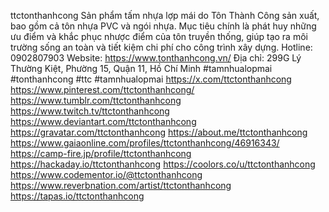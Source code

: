 ttctonthanhcong
Sản phẩm tấm nhựa lợp mái do Tôn Thành Công sản xuất, bao gồm cả tôn nhựa PVC và ngói nhựa. Mục tiêu chính là phát huy những ưu điểm và khắc phục nhược điểm của tôn truyền thống, giúp tạo ra môi trường sống an toàn và tiết kiệm chi phí cho công trình xây dựng.
Hotline: 0902807903
Website: https://www.tonthanhcong.vn/
Địa chỉ: 299G Lý Thường Kiệt, Phường 15, Quận 11, Hồ Chí Minh
#tamnhualopmai #tonthanhcong #ttc #tamnhualopmai
https://x.com/ttctonthanhcong
https://www.pinterest.com/ttctonthanhcong/
https://www.tumblr.com/ttctonthanhcong
https://www.twitch.tv/ttctonthanhcong
https://www.deviantart.com/ttctonthanhcong
https://gravatar.com/ttctonthanhcong
https://about.me/ttctonthanhcong
https://www.gaiaonline.com/profiles/ttctonthanhcong/46916343/
https://camp-fire.jp/profile/ttctonthanhcong
https://hackaday.io/ttctonthanhcong
https://coolors.co/u/ttctonthanhcong
https://www.codementor.io/@ttctonthanhcong
https://www.reverbnation.com/artist/ttctonthanhcong
https://tapas.io/ttctonthanhcong
